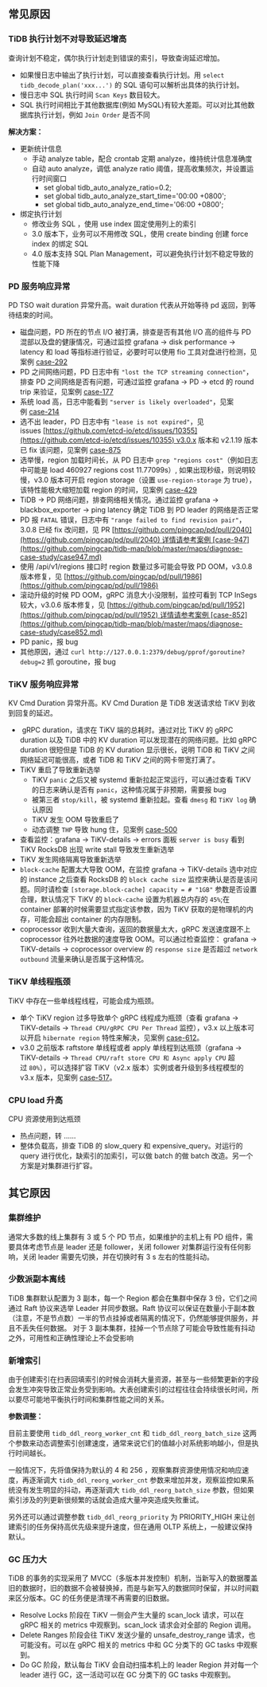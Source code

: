 ## 常见原因

### TiDB 执行计划不对导致延迟增高

查询计划不稳定，偶尔执行计划走到错误的索引，导致查询延迟增加。

* 如果慢日志中输出了执行计划，可以直接查看执行计划。用 `select tidb_decode_plan('xxx...')` 的 SQL 语句可以解析出具体的执行计划。 
* 慢日志中 SQL 执行时间 `Scan Keys` 数目较大。
* SQL 执行时间相比于其他数据库(例如 MySQL)有较大差距。可以对比其他数据库执行计划，例如 `Join Order` 是否不同 

**解决方案：**

* 更新统计信息
  * 手动 analyze table，配合 crontab 定期 analyze，维持统计信息准确度
  * 自动 auto analyze，调低 analyze ratio 阈值，提高收集频次，并设置运行时间窗口
    * set global tidb_auto_analyze_ratio=0.2;
    * set global tidb_auto_analyze_start_time='00:00 +0800';
    * set global tidb_auto_analyze_end_time='06:00 +0800';
* 绑定执行计划
  * 修改业务 SQL ，使用 use index 固定使用列上的索引
  * 3.0 版本下，业务可以不用修改 SQL，使用 create binding 创建 force index 的绑定 SQL
  * 4.0 版本支持 SQL Plan Management，可以避免执行计划不稳定导致的性能下降
### 
### PD 服务响应异常

PD TSO wait duration 异常升高。wait duration 代表从开始等待 pd 返回，到等待结束的时间。

* 磁盘问题，PD 所在的节点 I/O 被打满，排查是否有其他 I/O 高的组件与 PD 混部以及盘的健康情况，可通过监控 grafana -> disk performance -> latency 和 load 等指标进行验证，必要时可以使用 fio 工具对盘进行检测，见案例 [case-292](https://github.com/pingcap/tidb-map/blob/master/maps/diagnose-case-study/case292.md)
* PD 之间网络问题，PD 日志中有 `"lost the TCP streaming connection"`，排查 PD 之间网络是否有问题，可通过监控 grafana -> PD -> etcd 的 round trip 来验证，见案例 [case-177](https://github.com/pingcap/tidb-map/blob/master/maps/diagnose-case-study/case177.md)
* 系统 load 高，日志中能看到 `"server is likely overloaded"`，见案例 [case-214](https://github.com/pingcap/tidb-map/blob/master/maps/diagnose-case-study/case214.md)
* 选不出 leader，PD 日志中有 `"lease is not expired"`，见 issues [https://github.com/etcd-io/etcd/issues/10355](https://github.com/etcd-io/etcd/issues/10355) v3.0.x 版本和 v2.1.19 版本已 fix 该问题，见案例 [case-875](https://github.com/pingcap/tidb-map/blob/master/maps/diagnose-case-study/case875.md)
* 选举慢，region 加载时间长，从 PD 日志中 `grep "regions cost"`（例如日志中可能是 load 460927 regions cost 11.77099s）, 如果出现秒级，则说明较慢，v3.0 版本可开启 region storage（设置 `use-region-storage` 为 true），该特性能极大缩短加载 region 的时间，见案例 [case-429](https://github.com/pingcap/tidb-map/blob/master/maps/diagnose-case-study/case429.md)
* TiDB -> PD 网络问题，排查网络相关情况。通过监控 grafana -> blackbox_exporter -> ping latency 确定 TiDB 到 PD leader 的网络是否正常
* PD 报 `FATAL` 错误，日志中有 `"range failed to find revision pair"`，3.0.8 已经 fix 改问题，见 PR [https://github.com/pingcap/pd/pull/2040](https://github.com/pingcap/pd/pull/2040) 详情请参考案例 [case-947](https://github.com/pingcap/tidb-map/blob/master/maps/diagnose-case-study/case947.md)
* 使用 /api/v1/regions 接口时 region 数量过多可能会导致 PD OOM，v3.0.8 版本修复，见 [https://github.com/pingcap/pd/pull/1986](https://github.com/pingcap/pd/pull/1986)
* 滚动升级的时候 PD OOM，gRPC 消息大小没限制，监控可看到 TCP InSegs 较大，v3.0.6 版本修复，见 [https://github.com/pingcap/pd/pull/1952](https://github.com/pingcap/pd/pull/1952) 详情请参考案例 [case-852](https://github.com/pingcap/tidb-map/blob/master/maps/diagnose-case-study/case852.md)
* PD panic，报 bug
* 其他原因，通过 `curl http://127.0.0.1:2379/debug/pprof/goroutine?debug=2` 抓 goroutine，报 bug
### 
### TiKV 服务响应异常

KV Cmd Duration 异常升高。KV Cmd Duration 是 TiDB 发送请求给 TiKV 到收到回复的延迟。

*  gRPC duration，请求在 TiKV 端的总耗时。通过对比 TiKV 的 gRPC duration 以及 TiDB 中的 KV duration 可以发现潜在的网络问题。比如 gRPC duration 很短但是 TiDB 的 KV duration 显示很长，说明 TiDB 和 TiKV 之间网络延迟可能很高，或者 TiDB 和 TiKV 之间的网卡带宽打满了。
* TiKV 重启了导致重新选举
  * TiKV `panic` 之后又被 systemd 重新拉起正常运行，可以通过查看 TiKV 的日志来确认是否有 `panic`，这种情况属于非预期，需要报 bug
  * 被第三者 `stop/kill`，被 systemd 重新拉起。查看 `dmesg` 和 `TiKV log` 确认原因
  * TiKV 发生 OOM 导致重启了
  * 动态调整 `THP` 导致 hung 住，见案例 [case-500](https://github.com/pingcap/tidb-map/blob/master/maps/diagnose-case-study/case500.md)
* 查看监控：grafana -> TiKV-details -> errors 面板 `server is busy` 看到 TiKV RocksDB 出现 write stall 导致发生重新选举
* TiKV 发生网络隔离导致重新选举
* `block-cache` 配置太大导致 OOM，在监控 grafana -> TiKV-details 选中对应的 instance 之后查看 RocksDB 的 `block cache size` 监控来确认是否是该问题。同时请检查 `[storage.block-cache] capacity = # "1GB"` 参数是否设置合理，默认情况下 TiKV 的 `block-cache` 设置为机器总内存的 `45%`;在 container 部署的时候需要显式指定该参数，因为 TiKV 获取的是物理机的内存，可能会超出 container 的内存限制。
* coprocessor 收到大量大查询，返回的数据量太大，gRPC 发送速度跟不上 coprocessor 往外吐数据的速度导致 OOM。可以通过检查监控： grafana -> TiKV-details -> coprocessor overview 的 `response size` 是否超过 `network outbound` 流量来确认是否属于这种情况。
### 
### TiKV 单线程瓶颈

TiKV 中存在一些单线程线程，可能会成为瓶颈。

* 单个 TiKV region 过多导致单个 gRPC 线程成为瓶颈（查看 grafana -> TiKV-details -> `Thread CPU/gRPC CPU Per Thread` 监控），v3.x 以上版本可以开启 `hibernate region` 特性来解决，见案例 [case-612](https://github.com/pingcap/tidb-map/blob/master/maps/diagnose-case-study/case612.md)。
* v3.0 之前版本 raftstore 单线程或者 apply 单线程到达瓶颈（grafana -> TiKV-details -> `Thread CPU/raft store CPU 和 Async apply CPU` 超过 `80%`），可以选择扩容 TiKV（v2.x 版本）实例或者升级到多线程模型的 v3.x 版本，见案例 [case-517](https://github.com/pingcap/tidb-map/blob/master/maps/diagnose-case-study/case517.md)。
### 
### CPU load 升高

CPU 资源使用到达瓶颈

* 热点问题，转 ……
* 整体负载高，排查 TiDB 的 slow_query 和 expensive_query。对运行的 query 进行优化，缺索引的加索引，可以做 batch 的做 batch 改造。另一个方案是对集群进行扩容。
## 其它原因

### 集群维护

通常大多数的线上集群有 3 或 5 个 PD 节点，如果维护的主机上有 PD 组件，需要具体考虑节点是 leader 还是 follower，关闭 follower 对集群运行没有任何影响，关闭 leader 需要先切换，并在切换时有 3 s 左右的性能抖动。

### 少数派副本离线

TiDB 集群默认配置为 3 副本，每一个 Region 都会在集群中保存 3 份，它们之间通过 Raft 协议来选举 Leader 并同步数据。Raft 协议可以保证在数量小于副本数（注意，不是节点数）一半的节点挂掉或者隔离的情况下，仍然能够提供服务，并且不丢失任何数据。 对于 3 副本集群，挂掉一个节点除了可能会导致性能有抖动之外，可用性和正确性理论上不会受影响

### 新增索引

由于创建索引在扫表回填索引的时候会消耗大量资源，甚至与一些频繁更新的字段会发生冲突导致正常业务受到影响。大表创建索引的过程往往会持续很长时间，所以要尽可能地平衡执行时间和集群性能之间的关系。

**参数调整：**

目前主要使用 `tidb_ddl_reorg_worker_cnt` 和 `tidb_ddl_reorg_batch_size` 这两个参数来动态调整索引创建速度，通常来说它们的值越小对系统影响越小，但是执行时间越长。

一般情况下，先将值保持为默认的 4 和 256 ，观察集群资源使用情况和响应速度，再逐渐调大 `tidb_ddl_reorg_worker_cnt` 参数来增加并发，观察监控如果系统没有发生明显的抖动，再逐渐调大 `tidb_ddl_reorg_batch_size` 参数，但如果索引涉及的列更新很频繁的话就会造成大量冲突造成失败重试。

另外还可以通过调整参数 `tidb_ddl_reorg_priority` 为 PRIORITY_HIGH 来让创建索引的任务保持高优先级来提升速度，但在通用 OLTP 系统上，一般建议保持默认。 

### GC 压力大

TiDB 的事务的实现采用了 MVCC（多版本并发控制）机制，当新写入的数据覆盖旧的数据时，旧的数据不会被替换掉，而是与新写入的数据同时保留，并以时间戳来区分版本。GC 的任务便是清理不再需要的旧数据。

* Resolve Locks 阶段在 TiKV 一侧会产生大量的 scan_lock 请求，可以在 gRPC 相关的 metrics 中观察到。scan_lock 请求会对全部的 Region 调用。
* Delete Ranges 阶段会往 TiKV 发送少量的 unsafe_destroy_range 请求，也可能没有。可以在 gRPC 相关的 metrics 中和 GC 分类下的 GC tasks 中观察到。
* Do GC 阶段，默认每台 TiKV 会自动扫描本机上的 leader Region 并对每一个 leader 进行 GC，这一活动可以在 GC 分类下的 GC tasks 中观察到。
